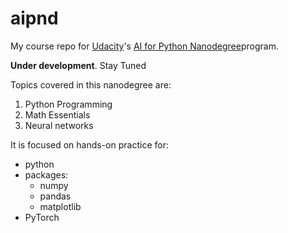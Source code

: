 # aipnd
My course repo for [Udacity](https://www.udacity.com/)'s [AI for Python Nanodegree](https://www.udacity.com/course/ai-programming-python-nanodegree--nd089)program.

**Under development**. Stay Tuned

Topics covered in this nanodegree are:
1. Python Programming
2. Math Essentials
3. Neural networks

It is focused on hands-on practice for:
- python
- packages:
  - numpy
  - pandas
  - matplotlib
- PyTorch
